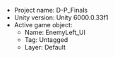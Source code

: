 <!-- UNITY CODE ASSIST INSTRUCTIONS START -->
- Project name: D-P_Finals
- Unity version: Unity 6000.0.33f1
- Active game object:
  - Name: EnemyLeft_UI
  - Tag: Untagged
  - Layer: Default
<!-- UNITY CODE ASSIST INSTRUCTIONS END -->